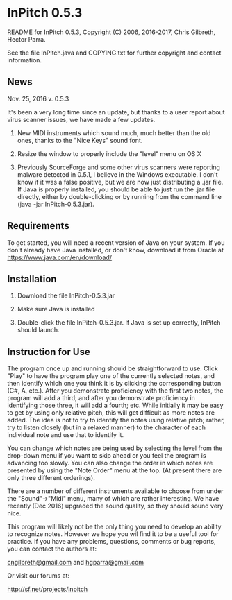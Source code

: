 InPitch 0.5.3
=============

README for InPitch 0.5.3, Copyright (C) 2006, 2016-2017, Chris Gilbreth, Hector
Parra.

See the file InPitch.java and COPYING.txt for further copyright and
contact information.

News
----

Nov. 25, 2016  v. 0.5.3

It's been a very long time since an update, but thanks to a user report about
virus scanner issues, we have made a few updates.

  1. New MIDI instruments which sound much, much better than the old ones,
     thanks to the "Nice Keys" sound font.

  2. Resize the window to properly include the "level" menu on OS X

  3. Previously SourceForge and some other virus scanners were reporting malware
     detected in 0.5.1, I believe in the Windows executable. I don't know if it
     was a false positive, but we are now just distributing a .jar file. If Java
     is properly installed, you should be able to just run the .jar file
     directly, either by double-clicking or by running from the command line
     (java -jar InPitch-0.5.3.jar).


Requirements
------------

To get started, you will need a recent version of Java on your system. If you
don't already have Java installed, or don't know, download it from Oracle at
https://www.java.com/en/download/

Installation
------------

1. Download the file InPitch-0.5.3.jar

2. Make sure Java is installed

3. Double-click the file InPitch-0.5.3.jar. If Java is set up correctly, InPitch
should launch.


Instruction for Use
-------------------

The program once up and running should be straightforward to use. Click "Play"
to have the program play one of the currently selected notes, and then identify
which one you think it is by clicking the corresponding button (C#, A,
etc.). After you demonstrate proficiency with the first two notes, the program
will add a third; and after you demonstrate proficiency in identifying those
three, it will add a fourth; etc. While initially it may be easy to get by using
only relative pitch, this will get difficult as more notes are added. The idea
is not to try to identify the notes using relative pitch; rather, try to listen
closely (but in a relaxed manner) to the character of each individual note and
use that to identify it.

You can change which notes are being used by selecting the level from the
drop-down menu if you want to skip ahead or you feel the program is advancing
too slowly. You can also change the order in which notes are presented by using
the "Note Order" menu at the top. (At present there are only three different
orderings).

There are a number of different instruments available to choose from under the
"Sound"->"Midi" menu, many of which are rather interesting. We have recently
(Dec 2016) upgraded the sound quality, so they should sound very nice.

This program will likely not be the only thing you need to develop an ability to
recognize notes.  However we hope you wil find it to be a useful tool for
practice. If you have any problems, questions, comments or bug reports, you can
contact the authors at:

cngilbreth@gmail.com and hgparra@gmail.com

Or visit our forums at:

http://sf.net/projects/inpitch


